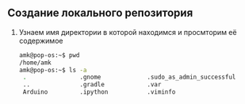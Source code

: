 ## Создание локального репозитория
1. Узнаем имя директории в которой находимся и просмторим её содержимое
    ```Bash
    amk@pop-os:~$ pwd
    /home/amk
    amk@pop-os:~$ ls -a
     .               .gnome             .sudo_as_admin_successful
     ..              .gradle            .var
     Arduino         .ipython           .viminfo
    ```
